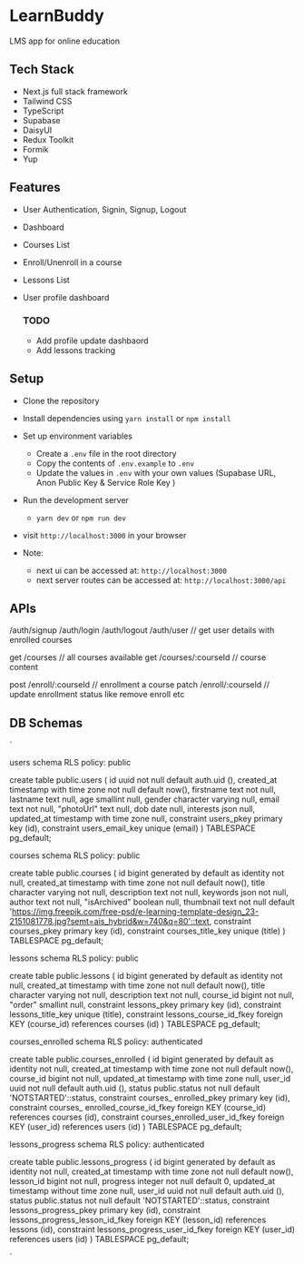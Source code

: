 # LearnBuddy
LMS app for online education

## Tech Stack
- Next.js full stack framework
- Tailwind CSS
- TypeScript
- Supabase
- DaisyUI
- Redux Toolkit
- Formik
- Yup


## Features
- User Authentication, Signin, Signup, Logout
- Dashboard
- Courses List
- Enroll/Unenroll in a course
- Lessons List
- User profile dashboard

  ### TODO
  - Add profile update dashbaord
  - Add lessons tracking


## Setup

- Clone the repository
- Install dependencies using `yarn install` or `npm install`
- Set up environment variables
  - Create a `.env` file in the root directory
  - Copy the contents of `.env.example` to `.env`
  - Update the values in `.env` with your own values (Supabase URL, Anon Public Key & Service Role Key )

- Run the development server
  - `yarn dev` or `npm run dev`

- visit `http://localhost:3000` in your browser

- Note: 
  - next ui can be accessed at: `http://localhost:3000`
  - next server routes can be accessed at: `http://localhost:3000/api`



## APIs 
/auth/signup
/auth/login
/auth/logout
/auth/user                        // get user details with enrolled courses

get /courses                      // all courses available
get /courses/:courseId            // course content

post /enroll/:courseId           // enrollment a course
patch /enroll/:courseId          // update enrollment status like remove enroll etc



## DB Schemas
`

users schema 
RLS policy: public

create table public.users (
  id uuid not null default auth.uid (),
  created_at timestamp with time zone not null default now(),
  firstname text not null,
  lastname text null,
  age smallint null,
  gender character varying null,
  email text not null,
  "photoUrl" text null,
  dob date null,
  interests json null,
  updated_at timestamp with time zone null,
  constraint users_pkey primary key (id),
  constraint users_email_key unique (email)
) TABLESPACE pg_default;


courses schema 
RLS policy: public

create table public.courses (
  id bigint generated by default as identity not null,
  created_at timestamp with time zone not null default now(),
  title character varying not null,
  description text not null,
  keywords json not null,
  author text not null,
  "isArchived" boolean null,
  thumbnail text not null default 'https://img.freepik.com/free-psd/e-learning-template-design_23-2151081778.jpg?semt=ais_hybrid&w=740&q=80'::text,
  constraint courses_pkey primary key (id),
  constraint courses_title_key unique (title)
) TABLESPACE pg_default;


lessons schema 
RLS policy: public

create table public.lessons (
  id bigint generated by default as identity not null,
  created_at timestamp with time zone not null default now(),
  title character varying not null,
  description text not null,
  course_id bigint not null,
  "order" smallint null,
  constraint lessons_pkey primary key (id),
  constraint lessons_title_key unique (title),
  constraint lessons_course_id_fkey foreign KEY (course_id) references courses (id)
) TABLESPACE pg_default;


courses_enrolled schema 
RLS policy: authenticated

create table public.courses_enrolled (
  id bigint generated by default as identity not null,
  created_at timestamp with time zone not null default now(),
  course_id bigint not null,
  updated_at timestamp with time zone null,
  user_id uuid not null default auth.uid (),
  status public.status not null default 'NOTSTARTED'::status,
  constraint courses_ enrolled_pkey primary key (id),
  constraint courses_ enrolled_course_id_fkey foreign KEY (course_id) references courses (id),
  constraint courses_enrolled_user_id_fkey foreign KEY (user_id) references users (id)
) TABLESPACE pg_default;




lessons_progress schema
RLS policy: authenticated

create table public.lessons_progress (
  id bigint generated by default as identity not null,
  created_at timestamp with time zone not null default now(),
  lesson_id bigint not null,
  progress integer not null default 0,
  updated_at timestamp without time zone null,
  user_id uuid not null default auth.uid (),
  status public.status not null default 'NOTSTARTED'::status,
  constraint lessons_progress_pkey primary key (id),
  constraint lessons_progress_lesson_id_fkey foreign KEY (lesson_id) references lessons (id),
  constraint lessons_progress_user_id_fkey foreign KEY (user_id) references users (id)
) TABLESPACE pg_default;


`

